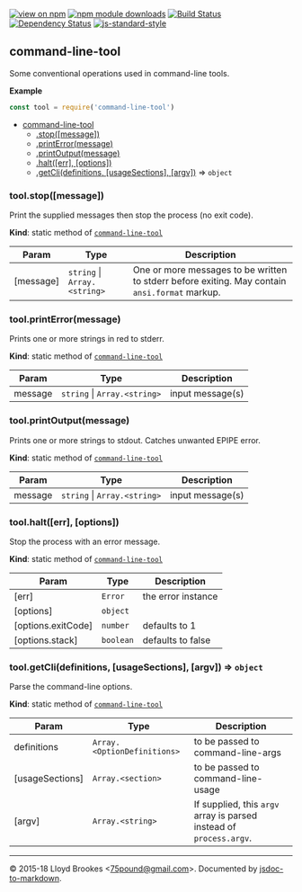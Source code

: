 [![view on npm](http://img.shields.io/npm/v/command-line-tool.svg)](https://www.npmjs.org/package/command-line-tool)
[![npm module downloads](http://img.shields.io/npm/dt/command-line-tool.svg)](https://www.npmjs.org/package/command-line-tool)
[![Build Status](https://travis-ci.org/75lb/command-line-tool.svg?branch=master)](https://travis-ci.org/75lb/command-line-tool)
[![Dependency Status](https://david-dm.org/75lb/command-line-tool.svg)](https://david-dm.org/75lb/command-line-tool)
[![js-standard-style](https://img.shields.io/badge/code%20style-standard-brightgreen.svg)](https://github.com/feross/standard)

<a name="module_command-line-tool"></a>

## command-line-tool
Some conventional operations used in command-line tools.

**Example**  
```js
const tool = require('command-line-tool')
```

* [command-line-tool](#module_command-line-tool)
    * [.stop([message])](#module_command-line-tool.stop)
    * [.printError(message)](#module_command-line-tool.printError)
    * [.printOutput(message)](#module_command-line-tool.printOutput)
    * [.halt([err], [options])](#module_command-line-tool.halt)
    * [.getCli(definitions, [usageSections], [argv])](#module_command-line-tool.getCli) ⇒ <code>object</code>

<a name="module_command-line-tool.stop"></a>

### tool.stop([message])
Print the supplied messages then stop the process (no exit code).

**Kind**: static method of <code>[command-line-tool](#module_command-line-tool)</code>  

| Param | Type | Description |
| --- | --- | --- |
| [message] | <code>string</code> &#124; <code>Array.&lt;string&gt;</code> | One or more messages to be written to stderr before exiting. May contain `ansi.format` markup. |

<a name="module_command-line-tool.printError"></a>

### tool.printError(message)
Prints one or more strings in red to stderr.

**Kind**: static method of <code>[command-line-tool](#module_command-line-tool)</code>  

| Param | Type | Description |
| --- | --- | --- |
| message | <code>string</code> &#124; <code>Array.&lt;string&gt;</code> | input message(s) |

<a name="module_command-line-tool.printOutput"></a>

### tool.printOutput(message)
Prints one or more strings to stdout. Catches unwanted EPIPE error.

**Kind**: static method of <code>[command-line-tool](#module_command-line-tool)</code>  

| Param | Type | Description |
| --- | --- | --- |
| message | <code>string</code> &#124; <code>Array.&lt;string&gt;</code> | input message(s) |

<a name="module_command-line-tool.halt"></a>

### tool.halt([err], [options])
Stop the process with an error message.

**Kind**: static method of <code>[command-line-tool](#module_command-line-tool)</code>  

| Param | Type | Description |
| --- | --- | --- |
| [err] | <code>Error</code> | the error instance |
| [options] | <code>object</code> |  |
| [options.exitCode] | <code>number</code> | defaults to 1 |
| [options.stack] | <code>boolean</code> | defaults to false |

<a name="module_command-line-tool.getCli"></a>

### tool.getCli(definitions, [usageSections], [argv]) ⇒ <code>object</code>
Parse the command-line options.

**Kind**: static method of <code>[command-line-tool](#module_command-line-tool)</code>  

| Param | Type | Description |
| --- | --- | --- |
| definitions | <code>Array.&lt;OptionDefinitions&gt;</code> | to be passed to command-line-args |
| [usageSections] | <code>Array.&lt;section&gt;</code> | to be passed to command-line-usage |
| [argv] | <code>Array.&lt;string&gt;</code> | If supplied, this `argv` array is parsed instead of `process.argv`. |


* * *

&copy; 2015-18 Lloyd Brookes \<75pound@gmail.com\>. Documented by [jsdoc-to-markdown](https://github.com/jsdoc2md/jsdoc-to-markdown).
